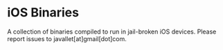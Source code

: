 iOS Binaries
============

A collection of binaries compiled to run in jail-broken iOS devices. Please report issues to javallet[at]gmail[dot]com.

